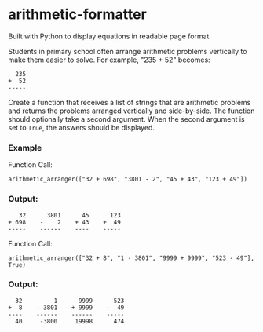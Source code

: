 # arithmetic-formatter
Built with Python to display equations in readable page format

Students in primary school often arrange arithmetic problems vertically to make them easier to solve. For example, "235 + 52" becomes:
```
  235
+  52
-----
```
Create a function that receives a list of strings that are arithmetic problems and returns the problems arranged vertically and side-by-side. The function should optionally take a second argument. When the second argument is set to `True`, the answers should be displayed.

### Example
Function Call:
```
arithmetic_arranger(["32 + 698", "3801 - 2", "45 + 43", "123 + 49"])
```
### Output:
```
   32      3801      45      123
+ 698    -    2    + 43    +  49
-----    ------    ----    -----
```
Function Call:

```
arithmetic_arranger(["32 + 8", "1 - 3801", "9999 + 9999", "523 - 49"], True)
```

### Output:
```
  32         1      9999      523
+  8    - 3801    + 9999    -  49
----    ------    ------    -----
  40     -3800     19998      474
  ```
